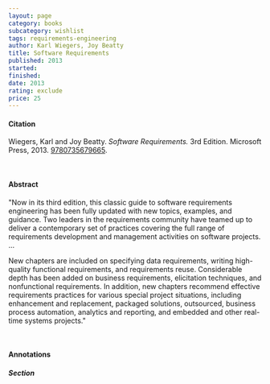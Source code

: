 ```yaml
---
layout: page
category: books
subcategory: wishlist
tags: requirements-engineering
author: Karl Wiegers, Joy Beatty
title: Software Requirements
published: 2013
started:
finished:
date: 2013
rating: exclude
price: 25
---
```


#### Citation

Wiegers, Karl and Joy Beatty. *Software Requirements.* 3rd Edition. Microsoft Press, 2013. [‎9780735679665](https://www.amazon.com/Software-Requirements-Developer-Best-Practices/dp/0735679665).

<br>

#### Abstract

"Now in its third edition, this classic guide to software requirements engineering has been fully updated with new topics, examples, and guidance. Two leaders in the requirements community have teamed up to deliver a contemporary set of practices covering the full range of requirements development and management activities on software projects. ...

New chapters are included on specifying data requirements, writing high-quality functional requirements, and requirements reuse. Considerable depth has been added on business requirements, elicitation techniques, and nonfunctional requirements. In addition, new chapters recommend effective requirements practices for various special project situations, including enhancement and replacement, packaged solutions, outsourced, business process automation, analytics and reporting, and embedded and other real-time systems projects."

<br>

#### Annotations

##### Section
